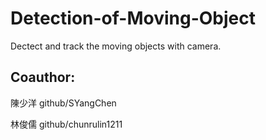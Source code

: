# Detection-of-Moving-Object
Dectect and track the moving objects with camera.
## Coauthor:
陳少洋 github/SYangChen

林俊儒 github/chunrulin1211
